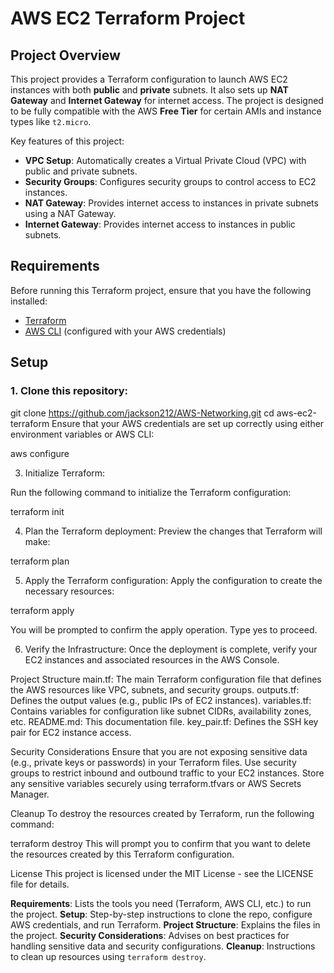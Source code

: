 

# AWS EC2 Terraform Project

## Project Overview

This project provides a Terraform configuration to launch AWS EC2 instances with both **public** and **private** subnets. It also sets up **NAT Gateway** and **Internet Gateway** for internet access. The project is designed to be fully compatible with the AWS **Free Tier** for certain AMIs and instance types like `t2.micro`.

Key features of this project:
- **VPC Setup**: Automatically creates a Virtual Private Cloud (VPC) with public and private subnets.
- **Security Groups**: Configures security groups to control access to EC2 instances.
- **NAT Gateway**: Provides internet access to instances in private subnets using a NAT Gateway.
- **Internet Gateway**: Provides internet access to instances in public subnets.

## Requirements

Before running this Terraform project, ensure that you have the following installed:
- [Terraform](https://www.terraform.io/downloads)
- [AWS CLI](https://aws.amazon.com/cli/) (configured with your AWS credentials)

## Setup

### 1. Clone this repository:

git clone https://github.com/jackson212/AWS-Networking.git
cd aws-ec2-terraform
Ensure that your AWS credentials are set up correctly using either environment variables or AWS CLI:

aws configure


3. Initialize Terraform:

Run the following command to initialize the Terraform configuration:

terraform init

4. Plan the Terraform deployment:
Preview the changes that Terraform will make:

terraform plan

5. Apply the Terraform configuration:
Apply the configuration to create the necessary resources:


terraform apply

You will be prompted to confirm the apply operation. Type yes to proceed.

6. Verify the Infrastructure:
Once the deployment is complete, verify your EC2 instances and associated resources in the AWS Console.

Project Structure
main.tf: The main Terraform configuration file that defines the AWS resources like VPC, subnets, and security groups.
outputs.tf: Defines the output values (e.g., public IPs of EC2 instances).
variables.tf: Contains variables for configuration like subnet CIDRs, availability zones, etc.
README.md: This documentation file.
key_pair.tf: Defines the SSH key pair for EC2 instance access.

Security Considerations
Ensure that you are not exposing sensitive data (e.g., private keys or passwords) in your Terraform files.
Use security groups to restrict inbound and outbound traffic to your EC2 instances.
Store any sensitive variables securely using terraform.tfvars or AWS Secrets Manager.

Cleanup
To destroy the resources created by Terraform, run the following command:


terraform destroy
This will prompt you to confirm that you want to delete the resources created by this Terraform configuration.

License
This project is licensed under the MIT License - see the LICENSE file for details.




 **Requirements**: Lists the tools you need (Terraform, AWS CLI, etc.) to run the project.
 **Setup**: Step-by-step instructions to clone the repo, configure AWS credentials, and run Terraform.
 **Project Structure**: Explains the files in the project.
 **Security Considerations**: Advises on best practices for handling sensitive data and security configurations.
 **Cleanup**: Instructions to clean up resources using `terraform destroy`.


#




